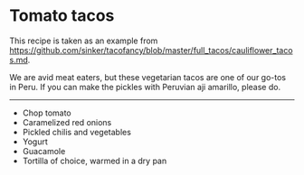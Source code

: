 

# Tomato tacos

This recipe is taken as an example from https://github.com/sinker/tacofancy/blob/master/full_tacos/cauliflower_tacos.md.

We are avid meat eaters, but these vegetarian tacos are one of our go-tos in
Peru. If you can make the pickles with Peruvian aji amarillo, please do.

-----------------------
- Chop tomato
- Caramelized red onions
- Pickled chilis and vegetables
- Yogurt
- Guacamole
- Tortilla of choice, warmed in a dry pan

